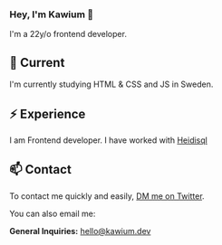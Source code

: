 ### Hey, I'm Kawium 👋

I'm a 22y/o frontend developer.

## 🔭 Current

I'm currently studying HTML & CSS and JS in Sweden.

## ⚡️ Experience

I am Frontend developer. I have worked with [Heidisql](https://www.heidisql.com/)

## 📫 Contact

To contact me quickly and easily, [DM me on Twitter](https://twitter.com/KawiumDev).

You can also email me:

**General Inquiries:** hello@kawium.dev  
